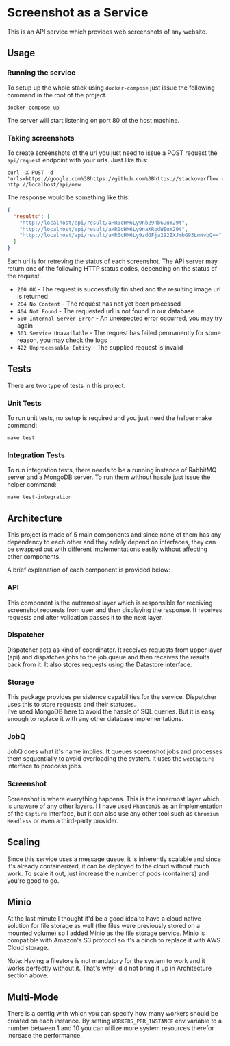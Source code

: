 # Screenshot as a Service

This is an API service which provides web screenshots of any website.

## Usage

### Running the service

To setup up the whole stack using `docker-compose` just issue the following command in the root of the project.

```shell
docker-compose up
```

The server will start listening on port 80 of the host machine.

### Taking screenshots

To create screenshots of the url you just need to issue a POST request the `api/request` endpoint with your urls. Just like this:

```shell
curl -X POST -d 'urls=https://google.com%3Bhttps://github.com%3Bhttps://stackoverflow.com' http://localhost/api/new
```

The response would be something like this:

```json
{
  "results": [
    "http://localhost/api/result/aHR0cHM6Ly9nb29nbGUuY29t",
    "http://localhost/api/result/aHR0cHM6Ly9naXRodWIuY29t",
    "http://localhost/api/result/aHR0cHM6Ly9zdGFja292ZXJmbG93LmNvbQ=="
  ]
}
```

Each url is for retreving the status of each screenshot. The API server may return one of the following HTTP status codes, depending on the status of the request.

* `200 OK` - The request is successfully finished and the resulting image url is returned
* `204 No Content` - The request has not yet been processed
* `404 Not Found` - The requested url is not found in our database
* `500 Internal Server Error` - An unexpected error occurred, you may try again
* `503 Service Unavailable` - The request has failed permanently for some reason, you may check the logs
* `422 Unprocessable Entity` - The supplied request is invalid

## Tests

There are two type of tests in this project.

### Unit Tests

To run unit tests, no setup is required and you just need the helper make command:

```shell
make test
```

### Integration Tests

To run integration tests, there needs to be a running instance of RabbitMQ server and a MongoDB server. To run them without hassle just issue the helper command:

```shell
make test-integration
```

## Architecture

This project is made of 5 main components and since none of them has any dependency to each other and they solely depend on interfaces, they can be swapped out with different implementations easily without affecting other components.

A brief explanation of each component is provided below:

### API

This component is the outermost layer which is responsible for receiving screenshot requests from user and then displaying the response. It receives requests and after validation passes it to the next layer.

### Dispatcher

Dispatcher acts as kind of coordinator. It receives requests from upper layer (api) and dispatches jobs to the job queue and then receives the results back from it. It also stores requests using the Datastore interface.

### Storage

This package provides persistence capabilities for the service. Dispatcher uses this to store requests and their statuses.  
I've used MongoDB here to avoid the hassle of SQL queries. But it is easy enough to replace it with any other database implementations.

### JobQ

JobQ does what it's name implies. It queues screenshot jobs and processes them sequentially to avoid overloading the system. It uses the `webCapture` interface to proccess jobs.

### Screenshot

Screenshot is where everything happens. This is the innermost layer which is unaware of any other layers.  I
I have used `PhantomJS` as an implementation of the `Capture` interface, but it can also use any other tool such as `Chromium Headless` or even a third-party provider.

## Scaling

Since this service uses a message queue, it is inherently scalable and since it's already containerized, it can be deployed to the cloud without much work. To scale it out, just increase the number of pods (containers) and you're good to go.

## Minio

At the last minute I thought it'd be a good idea to have a cloud native solution for file storage as well (the files were previously stored on a mounted volume) so I added Minio as the file storage service. Minio is compatible with Amazon's S3 protocol so it's a cinch to replace it with AWS Cloud storage.

Note: Having a filestore is not mandatory for the system to work and it works perfectly without it. That's why I did not bring it up in Architecture section above.

## Multi-Mode

There is a config with which you can specify how many workers should be created on each instance. By setting `WORKERS_PER_INSTANCE` env variable to a number between 1 and 10 you can utilize more system resources therefor increase the performance.
